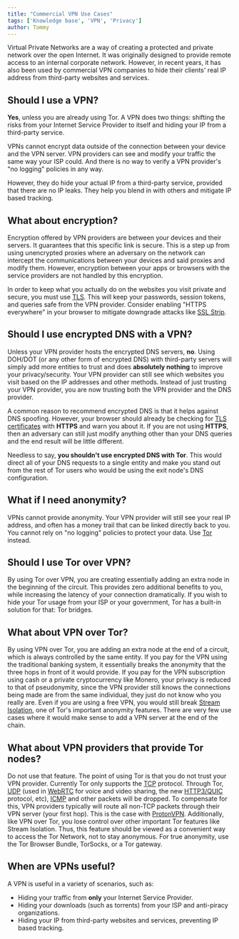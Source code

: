 ```yaml
---
title: "Commercial VPN Use Cases"
tags: ['Knowledge base', 'VPN', 'Privacy']
author: Tommy
---
```


Virtual Private Networks are a way of creating a protected and private network over the open Internet. It was originally designed to provide remote access to an internal corporate network. However, in recent years, it has also been used by commercial VPN companies to hide their clients' real IP address from third-party websites and services.

## Should I use a VPN?

**Yes**, unless you are already using Tor. A VPN does two things: shifting the risks from your Internet Service Provider to itself and hiding your IP from a third-party service.

VPNs cannot encrypt data outside of the connection between your device and the VPN server. VPN providers can see and modify your traffic the same way your ISP could. And there is no way to verify a VPN provider's "no logging" policies in any way.

However, they do hide your actual IP from a third-party service, provided that there are no IP leaks. They help you blend in with others and mitigate IP based tracking.

## What about encryption?

Encryption offered by VPN providers are between your devices and their servers. It guarantees that this specific link is secure. This is a step up from using unencrypted proxies where an adversary on the network can intercept the communications between your devices and said proxies and modify them. However, encryption between your apps or browsers with the service providers are not handled by this encryption.

In order to keep what you actually do on the websites you visit private and secure, you must use [TLS](https://en.wikipedia.org/wiki/Transport_Layer_Security). This will keep your passwords, session tokens, and queries safe from the VPN provider. Consider enabling "HTTPS everywhere" in your browser to mitigate downgrade attacks like [SSL Strip](https://www.blackhat.com/presentations/bh-dc-09/Marlinspike/BlackHat-DC-09-Marlinspike-Defeating-SSL.pdf).

## Should I use encrypted DNS with a VPN?

Unless your VPN provider hosts the encrypted DNS servers, **no**. Using DOH/DOT (or any other form of encrypted DNS) with third-party servers will simply add more entities to trust and does **absolutely nothing** to improve your privacy/security. Your VPN provider can still see which websites you visit based on the IP addresses and other methods. Instead of just trusting your VPN provider, you are now trusting both the VPN provider and the DNS provider.

A common reason to recommend encrypted DNS is that it helps against DNS spoofing. However, your browser should already be checking for [TLS certificates](https://en.wikipedia.org/wiki/Transport_Layer_Security#Digital_certificates) with **HTTPS** and warn you about it. If you are not using **HTTPS**, then an adversary can still just modify anything other than your DNS queries and the end result will be little different.

Needless to say, **you shouldn't use encrypted DNS with Tor**. This would direct all of your DNS requests to a single entity and make you stand out from the rest of Tor users who would be using the exit node's DNS configuration.

## What if I need anonymity?

VPNs cannot provide anonymity. Your VPN provider will still see your real IP address, and often has a money trail that can be linked directly back to you. You cannot rely on "no logging" policies to protect your data. Use [Tor](https://www.torproject.org/) instead.

## Should I use Tor over VPN?

By using Tor over VPN, you are creating essentially adding an extra node in the beginning of the circuit. This provides zero additional benefits to you, while increasing the latency of your connection dramatically. If you wish to hide your Tor usage from your ISP or your government, Tor has a built-in solution for that: Tor bridges. 

## What about VPN over Tor?

By using VPN over Tor, you are adding an extra node at the end of a circuit, which is always controlled by the same entity. If you pay for the VPN using the traditional banking system, it essentially breaks the anonymity that the three hops in front of it would provide. If you pay for the VPN subscription using cash or a private cryptocurrency like Monero, your privacy is reduced to that of pseudonymity, since the VPN provider still knows the connections being made are from the same individual, they just do not know who you really are. Even if you are using a free VPN, you would still break [Stream Isolation](https://www.whonix.org/wiki/Stream_Isolation), one of Tor's important anonymity features. There are very few use cases where it would make sense to add a VPN server at the end of the chain.

## What about VPN providers that provide Tor nodes?

Do not use that feature. The point of using Tor is that you do not trust your VPN provider. Currently Tor only supports the [TCP](https://en.wikipedia.org/wiki/Transmission_Control_Protocol) protocol. Through Tor, [UDP](https://en.wikipedia.org/wiki/User_Datagram_Protocol) (used in [WebRTC](https://en.wikipedia.org/wiki/WebRTC) for voice and video sharing, the new [HTTP3/QUIC](https://en.wikipedia.org/wiki/HTTP/3) protocol, etc), [ICMP](https://en.wikipedia.org/wiki/Internet_Control_Message_Protocol) and other packets will be dropped. To compensate for this, VPN providers typically will route all non-TCP packets through their VPN server (your first hop). This is the case with [ProtonVPN](https://protonvpn.com/support/tor-vpn/). Additionally, like VPN over Tor, you lose control over other important Tor features like Stream Isolation.
Thus, this feature should be viewed as a convenient way to access the Tor Network, not to stay anonymous. For true anonymity, use the Tor Browser Bundle, TorSocks, or a Tor gateway.

## When are VPNs useful?

A VPN is useful in a variety of scenarios, such as:

- Hiding your traffic from **only** your Internet Service Provider.
- Hiding your downloads (such as torrents) from your ISP and anti-piracy organizations.
- Hiding your IP from third-party websites and services, preventing IP based tracking.
